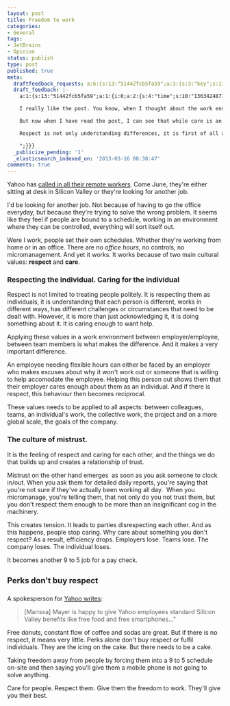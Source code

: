 ```yaml
---
layout: post
title: Freedom to work
categories:
- General
tags:
- JetBrains
- Opinion
status: publish
type: post
published: true
meta:
  draftfeedback_requests: a:6:{s:13:"51442fcb5fa59";a:3:{s:3:"key";s:13:"51442fcb5fa59";s:4:"time";s:10:"1363423179";s:7:"user_id";s:7:"5078411";}s:13:"51447714a8e45";a:3:{s:3:"key";s:13:"51447714a8e45";s:4:"time";s:10:"1363441428";s:7:"user_id";s:7:"5078411";}s:13:"51449629933e4";a:3:{s:3:"key";s:13:"51449629933e4";s:4:"time";s:10:"1363449385";s:7:"user_id";s:7:"5078411";}s:13:"51449dae8afeb";a:3:{s:3:"key";s:13:"51449dae8afeb";s:4:"time";s:10:"1363451310";s:7:"user_id";s:7:"5078411";}s:13:"5144ebf93b91d";a:3:{s:3:"key";s:13:"5144ebf93b91d";s:4:"time";s:10:"1363471353";s:7:"user_id";s:7:"5078411";}s:13:"5144f1387f743";a:3:{s:3:"key";s:13:"5144f1387f743";s:4:"time";s:10:"1363472696";s:7:"user_id";s:7:"5078411";}}
  draft_feedback: |-
    a:1:{s:13:"51442fcb5fa59";a:1:{i:0;a:2:{s:4:"time";s:10:"1363424871";s:7:"content";s:847:" Hello Hadi,

    I really like the post. You know, when I thought about the work environment we foster, the keyword that got highlighted in my head was normally 'care'.

    But now when I have read the post, I can see that while care is an enormously important part of JetBrains' culture, it is normally expressed in other aspects of the work relationships like the perks or office environment or whatever.

    Respect is not only understanding differences, it is first of all always assuming that the person next to you knows what he does, that he cares about you, about his work, about the company. It is politeness when you express your opinion without pushing, but rather by asking questions. It is an extremely valuable asset the company has and a very fragile one. I think we need to work hard to keep that inside the company, whichever times come.

    ";}}}
  _publicize_pending: '1'
  _elasticsearch_indexed_on: '2013-03-16 08:38:47'
comments: true
---
```

Yahoo has <a href="http://www.businessinsider.com/marissa-mayer-tells-hundreds-of-remote-yahoo-employees-work-in-an-officeor-quit-2013-2">called in all their remote workers</a>. Come June, they're either sitting at desk in Silicon Valley or they're looking for another job.

I'd be looking for another job. Not because of having to go the office everyday, but because they're trying to solve the wrong problem. It seems like they feel if people are bound to a schedule, working in an environment where they can be controlled, everything will sort itself out.

Were I work, people set their own schedules. Whether they're working from home or in an office. There are no <em>office hours</em>, no controls, no micromanagement. And yet it works. It works because of two main cultural values: <strong>respect</strong> and <strong>care</strong>.
<h3>Respecting the individual. Caring for the individual</h3>
Respect is not limited to treating people politely. It is respecting them as individuals, it is understanding that each person is different, works in different ways, has different challenges or circumstances that need to be dealt with. However, it is more than just acknowledging it, it is doing something about it. It is caring enough to want help.

Applying these values in a work environment between employer/employee, between team members is what makes the difference. And it makes a very important difference.

An employee needing flexible hours can either be faced by an employer who makes excuses about why it won't work out or someone that is willing to help accomodate the employee. Helping this person out shows them that their employer cares enough about them as an individual. And if there is respect, this behaviour then becomes reciprocal.

These values needs to be applied to all aspects: between colleagues, teams, an individual's work, the collective work, the project and on a more global scale, the goals of the company.
<h3>The culture of mistrust.</h3>
It is the feeling of respect and caring for each other, and the things we do that builds up and creates a relationship of trust.

Mistrust on the other hand emerges  as soon as you ask someone to clock in/out. When you ask them for detailed daily reports, you're saying that you're not sure if they've actually been working all day.  When you micromanage, you're telling them, that not only do you not trust them, but you don't respect them enough to be more than an insignificant cog in the machinery.

This creates tension. It leads to parties disrespecting each other. And as this happens, people stop caring. Why care about something you don't respect? As a result, efficiency drops. Employers lose. Teams lose. The company loses. The individual loses.

It becomes another 9 to 5 job for a pay check.
<h3><span style="font-size:1.142857143rem;line-height:1.846153846;">Perks don't buy respect </span></h3>
A spokesperson for <a href="http://www.businessinsider.com/why-marissa-mayer-told-remote-employees-to-work-in-an-office--or-quit-2013-2">Yahoo writes</a>:
<blockquote>[Marissa] Mayer is happy to give Yahoo employees standard Silicon Valley benefits like free food and free smartphones…"</blockquote>
Free donuts, constant flow of coffee and sodas are great. But if there is no respect, it means very little. Perks alone don't buy respect or fulfil individuals. They are the icing on the cake. But there needs to be a cake.

Taking freedom away from people by forcing them into a 9 to 5 schedule on-site and then saying you'll give them a mobile phone is not going to solve anything.

Care for people. Respect them. Give them the freedom to work. They'll give you their best.
